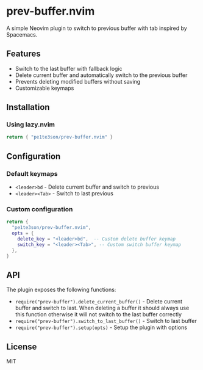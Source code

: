 # prev-buffer.nvim

A simple Neovim plugin to switch to previous buffer with tab inspired by Spacemacs.

## Features

- Switch to the last buffer with fallback logic
- Delete current buffer and automatically switch to the previous buffer
- Prevents deleting modified buffers without saving
- Customizable keymaps

## Installation

### Using lazy.nvim

```lua
return { "pe1te3son/prev-buffer.nvim" }
```

## Configuration

### Default keymaps

- `<leader>bd` - Delete current buffer and switch to previous
- `<leader><Tab>` - Switch to last previous

### Custom configuration

```lua
return {
  "pe1te3son/prev-buffer.nvim",
  opts = {
    delete_key = "<leader>bd",  -- Custom delete buffer keymap
    switch_key = "<leader><Tab>", -- Custom switch buffer keymap
  },
}
```

## API

The plugin exposes the following functions:

- `require("prev-buffer").delete_current_buffer()` - Delete current buffer and switch to last.
  When deleting a buffer it should always use this function
  otherwise it will not switch to the last buffer correctly
- `require("prev-buffer").switch_to_last_buffer()` - Switch to last buffer
- `require("prev-buffer").setup(opts)` - Setup the plugin with options

## License

MIT
